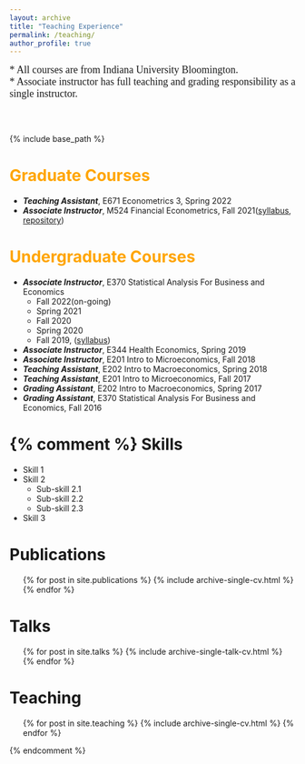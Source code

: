 ```yaml
---
layout: archive
title: "Teaching Experience"
permalink: /teaching/
author_profile: true
---
```


<span style="font-family:Papyrus; font-size: large;">* All courses are from Indiana University Bloomington.<br />* Associate instructor has full teaching and grading responsibility as a single instructor.</span>
<pre>


</pre>
{% include base_path %}

<span style="color:orange">Graduate Courses</span>
======
* ***Teaching Assistant***, E671 Econometrics 3, Spring 2022
* ***Associate Instructor***, M524 Financial Econometrics, Fall 2021([syllabus](https://myonshin.github.io/files/Syllabus_Fall2021_M524.pdf), [repository](https://github.com/myonshin/m524github))

<span style="color:orange">Undergraduate Courses</span>
======
* ***Associate Instructor***, E370 Statistical Analysis For Business and Economics
  * Fall 2022(on-going)
  * Spring 2021
  * Fall 2020
  * Spring 2020 
  * Fall 2019, ([syllabus](https://myonshin.github.io/files/E370_Syllabus.pdf))
* ***Associate Instructor***, E344 Health Economics, Spring 2019
* ***Associate Instructor***, E201 Intro to Microeconomics, Fall 2018
* ***Teaching Assistant***, E202 Intro to Macroeconomics, Spring 2018
* ***Teaching Assistant***, E201 Intro to Microeconomics, Fall 2017
* ***Grading Assistant***, E202 Intro to Macroeconomics, Spring 2017
* ***Grading Assistant***, E370 Statistical Analysis For Business and Economics, Fall 2016



{% comment %} 
Skills
======
* Skill 1
* Skill 2
  * Sub-skill 2.1
  * Sub-skill 2.2
  * Sub-skill 2.3
* Skill 3

Publications
======
  <ul>{% for post in site.publications %}
    {% include archive-single-cv.html %}
  {% endfor %}</ul>
  
Talks
======
  <ul>{% for post in site.talks %}
    {% include archive-single-talk-cv.html %}
  {% endfor %}</ul>
  
Teaching
======
  <ul>{% for post in site.teaching %}
    {% include archive-single-cv.html %}
  {% endfor %}</ul>
{% endcomment %}
